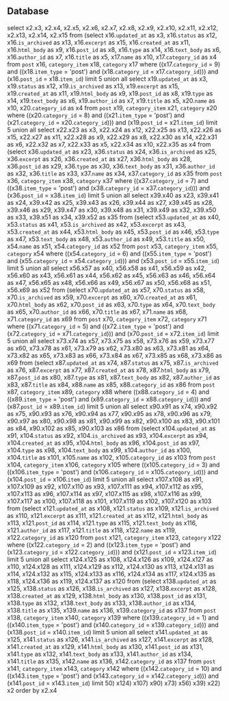 
## Database

select x2.x3, x2.x4, x2.x5, x2.x6, x2.x7, x2.x8, x2.x9, x2.x10, x2.x11, x2.x12, x2.x13, x2.x14, x2.x15 from (select x16.`updated_at` as x3, x16.`status` as x12, x16.`is_archived` as x13, x16.`excerpt` as x15, x16.`created_at` as x11, x16.`html_body` as x9, x16.`post_id` as x8, x16.`type` as x14, x16.`text_body` as x6, x16.`author_id` as x7, x16.`title` as x5, x17.`name` as x10, x17.`category_id` as x4 from `post` x16, `category_item` x18, `category` x17 where ((x17.`category_id` = 9) and ((x18.`item_type` = 'post') and (x18.`category_id` = x17.`category_id`))) and (x16.`post_id` = x18.`item_id`) limit 5 union all select x19.`updated_at` as x3, x19.`status` as x12, x19.`is_archived` as x13, x19.`excerpt` as x15, x19.`created_at` as x11, x19.`html_body` as x9, x19.`post_id` as x8, x19.`type` as x14, x19.`text_body` as x6, x19.`author_id` as x7, x19.`title` as x5, x20.`name` as x10, x20.`category_id` as x4 from `post` x19, `category_item` x21, `category` x20 where ((x20.`category_id` = 8) and ((x21.`item_type` = 'post') and (x21.`category_id` = x20.`category_id`))) and (x19.`post_id` = x21.`item_id`) limit 5 union all select x22.x23 as x3, x22.x24 as x12, x22.x25 as x13, x22.x26 as x15, x22.x27 as x11, x22.x28 as x9, x22.x29 as x8, x22.x30 as x14, x22.x31 as x6, x22.x32 as x7, x22.x33 as x5, x22.x34 as x10, x22.x35 as x4 from (select x36.`updated_at` as x23, x36.`status` as x24, x36.`is_archived` as x25, x36.`excerpt` as x26, x36.`created_at` as x27, x36.`html_body` as x28, x36.`post_id` as x29, x36.`type` as x30, x36.`text_body` as x31, x36.`author_id` as x32, x36.`title` as x33, x37.`name` as x34, x37.`category_id` as x35 from `post` x36, `category_item` x38, `category` x37 where ((x37.`category_id` = 7) and ((x38.`item_type` = 'post') and (x38.`category_id` = x37.`category_id`))) and (x36.`post_id` = x38.`item_id`) limit 5 union all select x39.x40 as x23, x39.x41 as x24, x39.x42 as x25, x39.x43 as x26, x39.x44 as x27, x39.x45 as x28, x39.x46 as x29, x39.x47 as x30, x39.x48 as x31, x39.x49 as x32, x39.x50 as x33, x39.x51 as x34, x39.x52 as x35 from (select x53.`updated_at` as x40, x53.`status` as x41, x53.`is_archived` as x42, x53.`excerpt` as x43, x53.`created_at` as x44, x53.`html_body` as x45, x53.`post_id` as x46, x53.`type` as x47, x53.`text_body` as x48, x53.`author_id` as x49, x53.`title` as x50, x54.`name` as x51, x54.`category_id` as x52 from `post` x53, `category_item` x55, `category` x54 where ((x54.`category_id` = 6) and ((x55.`item_type` = 'post') and (x55.`category_id` = x54.`category_id`))) and (x53.`post_id` = x55.`item_id`) limit 5 union all select x56.x57 as x40, x56.x58 as x41, x56.x59 as x42, x56.x60 as x43, x56.x61 as x44, x56.x62 as x45, x56.x63 as x46, x56.x64 as x47, x56.x65 as x48, x56.x66 as x49, x56.x67 as x50, x56.x68 as x51, x56.x69 as x52 from (select x70.`updated_at` as x57, x70.`status` as x58, x70.`is_archived` as x59, x70.`excerpt` as x60, x70.`created_at` as x61, x70.`html_body` as x62, x70.`post_id` as x63, x70.`type` as x64, x70.`text_body` as x65, x70.`author_id` as x66, x70.`title` as x67, x71.`name` as x68, x71.`category_id` as x69 from `post` x70, `category_item` x72, `category` x71 where ((x71.`category_id` = 5) and ((x72.`item_type` = 'post') and (x72.`category_id` = x71.`category_id`))) and (x70.`post_id` = x72.`item_id`) limit 5 union all select x73.x74 as x57, x73.x75 as x58, x73.x76 as x59, x73.x77 as x60, x73.x78 as x61, x73.x79 as x62, x73.x80 as x63, x73.x81 as x64, x73.x82 as x65, x73.x83 as x66, x73.x84 as x67, x73.x85 as x68, x73.x86 as x69 from (select x87.`updated_at` as x74, x87.`status` as x75, x87.`is_archived` as x76, x87.`excerpt` as x77, x87.`created_at` as x78, x87.`html_body` as x79, x87.`post_id` as x80, x87.`type` as x81, x87.`text_body` as x82, x87.`author_id` as x83, x87.`title` as x84, x88.`name` as x85, x88.`category_id` as x86 from `post` x87, `category_item` x89, `category` x88 where ((x88.`category_id` = 4) and ((x89.`item_type` = 'post') and (x89.`category_id` = x88.`category_id`))) and (x87.`post_id` = x89.`item_id`) limit 5 union all select x90.x91 as x74, x90.x92 as x75, x90.x93 as x76, x90.x94 as x77, x90.x95 as x78, x90.x96 as x79, x90.x97 as x80, x90.x98 as x81, x90.x99 as x82, x90.x100 as x83, x90.x101 as x84, x90.x102 as x85, x90.x103 as x86 from (select x104.`updated_at` as x91, x104.`status` as x92, x104.`is_archived` as x93, x104.`excerpt` as x94, x104.`created_at` as x95, x104.`html_body` as x96, x104.`post_id` as x97, x104.`type` as x98, x104.`text_body` as x99, x104.`author_id` as x100, x104.`title` as x101, x105.`name` as x102, x105.`category_id` as x103 from `post` x104, `category_item` x106, `category` x105 where ((x105.`category_id` = 3) and ((x106.`item_type` = 'post') and (x106.`category_id` = x105.`category_id`))) and (x104.`post_id` = x106.`item_id`) limit 5 union all select x107.x108 as x91, x107.x109 as x92, x107.x110 as x93, x107.x111 as x94, x107.x112 as x95, x107.x113 as x96, x107.x114 as x97, x107.x115 as x98, x107.x116 as x99, x107.x117 as x100, x107.x118 as x101, x107.x119 as x102, x107.x120 as x103 from (select x121.`updated_at` as x108, x121.`status` as x109, x121.`is_archived` as x110, x121.`excerpt` as x111, x121.`created_at` as x112, x121.`html_body` as x113, x121.`post_id` as x114, x121.`type` as x115, x121.`text_body` as x116, x121.`author_id` as x117, x121.`title` as x118, x122.`name` as x119, x122.`category_id` as x120 from `post` x121, `category_item` x123, `category` x122 where ((x122.`category_id` = 2) and ((x123.`item_type` = 'post') and (x123.`category_id` = x122.`category_id`))) and (x121.`post_id` = x123.`item_id`) limit 5 union all select x124.x125 as x108, x124.x126 as x109, x124.x127 as x110, x124.x128 as x111, x124.x129 as x112, x124.x130 as x113, x124.x131 as x114, x124.x132 as x115, x124.x133 as x116, x124.x134 as x117, x124.x135 as x118, x124.x136 as x119, x124.x137 as x120 from (select x138.`updated_at` as x125, x138.`status` as x126, x138.`is_archived` as x127, x138.`excerpt` as x128, x138.`created_at` as x129, x138.`html_body` as x130, x138.`post_id` as x131, x138.`type` as x132, x138.`text_body` as x133, x138.`author_id` as x134, x138.`title` as x135, x139.`name` as x136, x139.`category_id` as x137 from `post` x138, `category_item` x140, `category` x139 where ((x139.`category_id` = 1) and ((x140.`item_type` = 'post') and (x140.`category_id` = x139.`category_id`))) and (x138.`post_id` = x140.`item_id`) limit 5 union all select x141.`updated_at` as x125, x141.`status` as x126, x141.`is_archived` as x127, x141.`excerpt` as x128, x141.`created_at` as x129, x141.`html_body` as x130, x141.`post_id` as x131, x141.`type` as x132, x141.`text_body` as x133, x141.`author_id` as x134, x141.`title` as x135, x142.`name` as x136, x142.`category_id` as x137 from `post` x141, `category_item` x143, `category` x142 where ((x142.`category_id` = 10) and ((x143.`item_type` = 'post') and (x143.`category_id` = x142.`category_id`))) and (x141.`post_id` = x143.`item_id`) limit 50) x124) x107) x90) x73) x56) x39) x22) x2 order by x2.x4